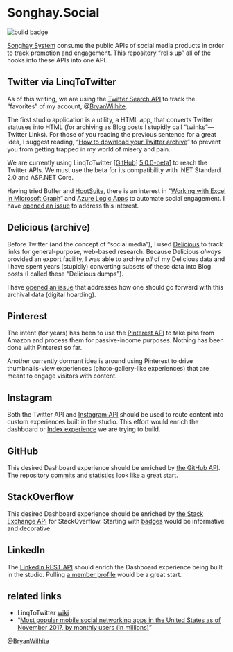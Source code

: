 # Songhay.Social

![build badge](https://songhay.visualstudio.com/_apis/public/build/definitions/e6de8b87-c501-478d-8af5-b564cbd966cc/4/badge)

[Songhay System](http://songhaysystem.com) consume the public APIs of social media products in order to track promotion and engagement. This repository “rolls up” all of the hooks into these APIs into one API.

## Twitter via LinqToTwitter

As of this writing, we are using the [Twitter Search API](https://developer.twitter.com/en/docs/tweets/search/overview/standard.html) to track the “favorites” of my account, @[BryanWilhite](https://twitter.com/bryanwilhite).

The first studio application is a utility, a HTML app, that converts Twitter statuses into HTML (for archiving as Blog posts I stupidly call “twinks”—Twitter Links). For those of you reading the previous sentence for a great idea, I suggest reading, “[How to download your Twitter archive](https://help.twitter.com/en/managing-your-account/how-to-download-your-twitter-archive)” to prevent you from getting trapped in my world of misery and pain.

We are currently using LinqToTwitter [[GitHub](https://github.com/JoeMayo/LinqToTwitter)] [5.0.0-beta1](https://www.nuget.org/packages/linqtotwitter/5.0.0-beta1) to reach the Twitter APIs. We must use the beta for its compatibility with .NET Standard 2.0 and ASP.NET Core.

Having tried Buffer and [HootSuite](https://hootsuite.com/), there is an interest in “[Working with Excel in Microsoft Graph](https://developer.microsoft.com/en-us/graph/docs/api-reference/beta/resources/excel)” and [Azure Logic Apps](https://azure.microsoft.com/en-us/services/logic-apps/) to automate social engagement. I have [opened an issue](https://github.com/BryanWilhite/Songhay.Social/issues/1) to address this interest.

## Delicious (archive)

Before Twitter (and the concept of “social media”), I used [Delicious](https://en.wikipedia.org/wiki/Delicious_(website)) to track links for general-purpose, web-based research. Because Delicious _always_ provided an export facility, I was able to archive _all_ of my Delicious data and I have spent years (stupidly) converting subsets of these data into Blog posts (I called these “Delicious dumps”).

I have [opened an issue](https://github.com/BryanWilhite/Songhay.Social/issues/2) that addresses how one should go forward with this archival data (digital hoarding).

## Pinterest

The intent (for years) has been to use the [Pinterest API](https://developers.pinterest.com/docs/getting-started/introduction) to take pins from Amazon and process them for passive-income purposes. Nothing has been done with Pinterest so far.

Another currently dormant idea is around using Pinterest to drive thumbnails-view experiences (photo-gallery-like experiences) that are meant to engage visitors with content.

## Instagram

Both the Twitter API and [Instagram API](https://www.instagram.com/developer/) should be used to route content into custom experiences built in the studio. This effort would enrich the dashboard or [Index experience](https://github.com/BryanWilhite/angular.io-index-app) we are trying to build.

## GitHub

This desired Dashboard experience should be enriched by [the GitHub API](https://developer.github.com/v3/). The repository [commits](https://developer.github.com/v3/repos/commits/) and [statistics](https://developer.github.com/v3/repos/statistics/) look like a great start.

## StackOverflow

This desired Dashboard experience should be enriched by [the Stack Exchange API](https://api.stackexchange.com/docs) for StackOverflow. Starting with [badges](https://api.stackexchange.com/docs/badges) would be informative and decorative.

## LinkedIn

The [LinkedIn REST API](https://developer.linkedin.com/docs/rest-api) should enrich the Dashboard experience being built in the studio. Pulling [a member profile](https://developer.linkedin.com/docs/fields) would be a great start.

## related links

* LinqToTwitter [wiki](https://github.com/JoeMayo/LinqToTwitter/wiki)
* “[Most popular mobile social networking apps in the United States as of November 2017, by monthly users (in millions)](https://www.statista.com/statistics/248074/most-popular-us-social-networking-apps-ranked-by-audience/)”

@[BryanWilhite](https://twitter.com/bryanwilhite)
